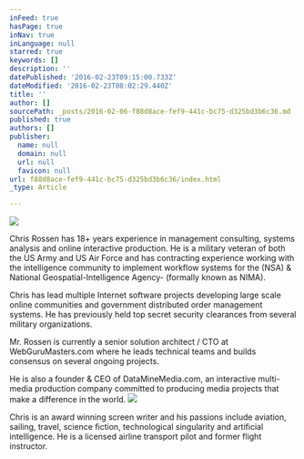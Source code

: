 ```yaml
---
inFeed: true
hasPage: true
inNav: true
inLanguage: null
starred: true
keywords: []
description: ''
datePublished: '2016-02-23T09:15:00.733Z'
dateModified: '2016-02-23T08:02:29.440Z'
title: ''
author: []
sourcePath: _posts/2016-02-06-f88d8ace-fef9-441c-bc75-d325bd3b6c36.md
published: true
authors: []
publisher:
  name: null
  domain: null
  url: null
  favicon: null
url: f88d8ace-fef9-441c-bc75-d325bd3b6c36/index.html
_type: Article

---
```

![](https://the-grid-user-content.s3-us-west-2.amazonaws.com/cc0525f9-617e-430a-98f1-c1d614a5a1ff.jpg)

Chris Rossen has 18+ years experience in management consulting, systems analysis and online interactive production. He is a military veteran of both the US Army and US Air Force and has contracting experience working with the intelligence community to implement workflow systems for the (NSA) & National Geospatial-Intelligence Agency- (formally known as NIMA).

Chris has lead multiple Internet software projects developing large scale online communities and government distributed order management systems. He has previously held top secret security clearances from several military organizations.

Mr. Rossen is currently a senior solution architect / CTO at WebGuruMasters.com where he leads technical teams and builds consensus on several ongoing projects.  

He is also a founder & CEO of DataMineMedia.com, an interactive multi-media production company committed to producing media projects that make a difference in the world.  ![](https://the-grid-user-content.s3-us-west-2.amazonaws.com/442fde6c-eb87-45e7-bdb7-5b0fd9e66ec1.jpg)

Chris is an award winning screen writer and his passions include aviation, sailing, travel, science fiction, technological singularity and artificial intelligence.  He is a licensed airline transport pilot and former flight instructor.